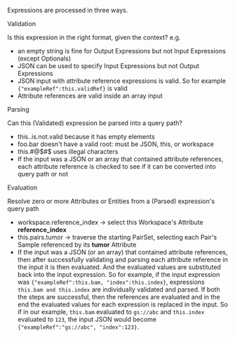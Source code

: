 Expressions are processed in three ways.

Validation

Is this expression in the right format, given the context? e.g.
* an empty string is fine for Output Expressions but not Input Expressions (except Optionals)
* JSON can be used to specify Input Expressions but not Output Expressions
* JSON input with attribute reference expressions is valid. So for example ```{"exampleRef":this.validRef}``` is valid
* Attribute references are valid inside an array input

Parsing

Can this (Validated) expression be parsed into a query path?
* this..is.not.valid because it has empty elements
* foo.bar doesn't have a valid root: must be JSON, this, or workspace
* this.#@$#$ uses illegal characters
* If the input was a JSON or an array that contained attribute references, each attribute reference is checked to 
see if it can be converted into query path or not

Evaluation

Resolve zero or more Attributes or Entities from a (Parsed) expression's query path
* workspace.reference_index -> select this Workspace's Attribute **reference_index**
* this.pairs.tumor -> traverse the starting PairSet, selecting each Pair's Sample referenced by its **tumor** Attribute
* If the input was a JSON (or an array) that contained attribute references, then after successfully validating and parsing each attribute reference 
in the input it is then evaluated. And the evaluated values are substituted back into the input expression. So for example, if the
input expression was ```{"exampleRef":this.bam, "index":this.index}```, expressions ```this.bam and this.index``` are individually
validated and parsed. If both the steps are successful, then the references are evaluated and in the end the evaluated values 
for each expression is replaced in the input. So if in our example, ``this.bam`` evaluated to ``gs://abc`` and ``this.index``
evaluated to ``123``, the input JSON would become ```{"exampleRef":"gs://abc", "index":123}```.
